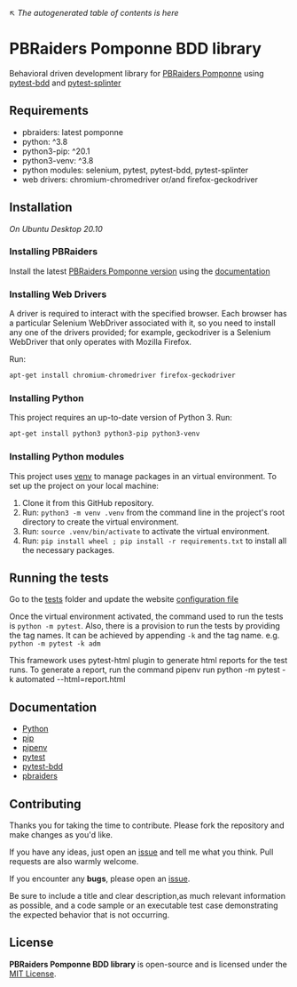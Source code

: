 ↖ _The autogenerated table of contents is here_


# PBRaiders Pomponne BDD library

Behavioral driven development library for [PBRaiders Pomponne](https://github.com/pbraiders/pomponne) using [pytest-bdd](https://github.com/pytest-dev/pytest-bdd) and [pytest-splinter](https://github.com/pytest-dev/pytest-splinter)

## Requirements

- pbraiders: latest pomponne
- python: ^3.8
- python3-pip: ^20.1
- python3-venv: ^3.8
- python modules: selenium, pytest, pytest-bdd, pytest-splinter
- web drivers: chromium-chromedriver or/and firefox-geckodriver

## Installation

*On Ubuntu Desktop 20.10*

### Installing PBRaiders

Install the latest [PBRaiders Pomponne version](https://github.com/pbraiders/pomponne) using the [documentation](https://github.com/pbraiders/pomponne/blob/master/doc/install/install.fr_FR.md)

### Installing Web Drivers

A driver is required to interact with the specified browser. Each browser has a particular
Selenium WebDriver associated with it, so you need to install any one of the drivers
provided; for example, geckodriver is a Selenium WebDriver that only operates with
Mozilla Firefox.

Run:

```bash
apt-get install chromium-chromedriver firefox-geckodriver
```

### Installing Python

This project requires an up-to-date version of Python 3. Run:

```bash
apt-get install python3 python3-pip python3-venv
```

### Installing Python modules

This project uses [venv](https://docs.python.org/3.8/tutorial/venv.html) to manage packages in an virtual environment.
To set up the project on your local machine:

1. Clone it from this GitHub repository.
2. Run: `python3 -m venv .venv` from the command line in the project's root directory to create the virtual environment.
3. Run: `source .venv/bin/activate` to activate the virtual environment.
4. Run: `pip install wheel ; pip install -r requirements.txt` to install all the necessary packages.

## Running the tests

Go to the [tests](tests) folder and update the website [configuration file](tests/config.json)

Once the virtual environment activated, the command used to run the tests is `python -m pytest`.
Also, there is a provision to run the tests by providing the tag names.
It can be achieved by appending `-k` and the tag name. e.g. `python -m pytest -k adm`

This framework uses pytest-html plugin to generate html reports for the test runs.
To generate a report, run the command pipenv run python -m pytest -k automated --html=report.html

## Documentation

- [Python](https://docs.python.org/3.8/)
- [pip](https://pip.pypa.io/en/stable/)
- [pipenv](https://pipenv.pypa.io/en/latest/install/#installing-pipenv)
- [pytest](https://docs.pytest.org/en/stable/contents.html)
- [pytest-bdd](https://pytest-bdd.readthedocs.io/en/stable/)
- [pbraiders](https://github.com/pbraiders/pomponne/blob/master/doc/install/install.fr_FR.md)

## Contributing

Thanks you for taking the time to contribute. Please fork the repository and make changes as you'd like.

If you have any ideas, just open an [issue](https://github.com/pbraiders/pomponne-test-bdd/issues) and tell me what you think. Pull requests are also warmly welcome.

If you encounter any **bugs**, please open an [issue](https://github.com/pbraiders/pomponne-test-bdd/issues).

Be sure to include a title and clear description,as much relevant information as possible, and a code sample or an executable test case demonstrating the expected behavior that is not occurring.

## License

**PBRaiders Pomponne BDD library** is open-source and is licensed under the [MIT License](https://github.com/pbraiders/pomponne-test-bdd/blob/master/LICENSE).
